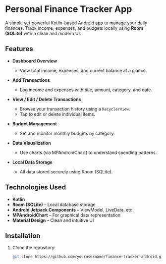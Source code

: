 # Personal Finance Tracker App

A simple yet powerful Kotlin-based Android app to manage your daily finances. Track income, expenses, and budgets locally using **Room (SQLite)** with a clean and modern UI.

## Features

- **Dashboard Overview**
  - View total income, expenses, and current balance at a glance.

- **Add Transactions**
  - Log income and expenses with title, amount, category, and date.

- **View / Edit / Delete Transactions**
  - Browse your transaction history using a `RecyclerView`.
  - Tap to edit or delete individual items.

- **Budget Management**
  - Set and monitor monthly budgets by category.

- **Data Visualization**
  - Use charts (via MPAndroidChart) to understand spending patterns.

- **Local Data Storage**
  - All data stored securely using Room (SQLite).

## Technologies Used

- **Kotlin**
- **Room (SQLite)** – Local database storage
- **Android Jetpack Components** – ViewModel, LiveData, etc.
- **MPAndroidChart** – For graphical data representation
- **Material Design** – Clean and intuitive UI


## Installation

1. Clone the repository:
   ```bash
   git clone https://github.com/yourusername/finance-tracker-android.git